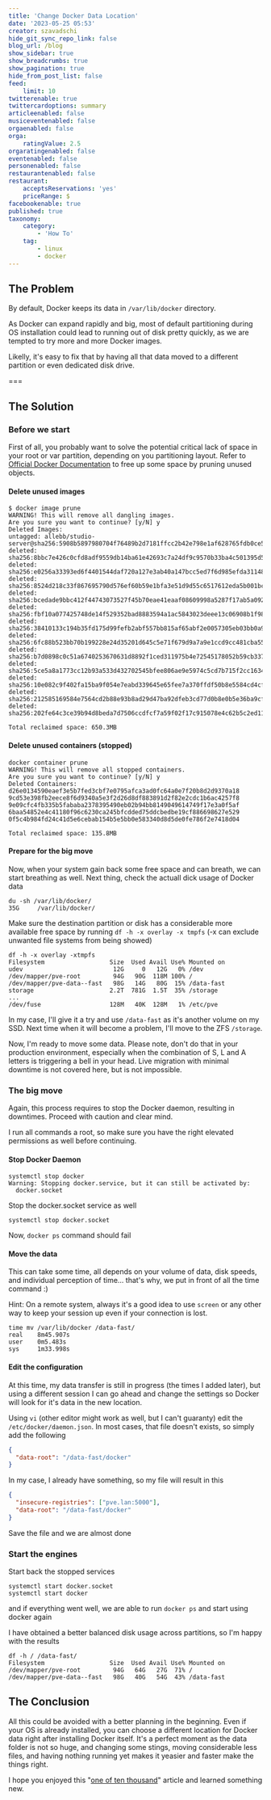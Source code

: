 ```yaml
---
title: 'Change Docker Data Location'
date: '2023-05-25 05:53'
creator: szavadschi
hide_git_sync_repo_link: false
blog_url: /blog
show_sidebar: true
show_breadcrumbs: true
show_pagination: true
hide_from_post_list: false
feed:
    limit: 10
twitterenable: true
twittercardoptions: summary
articleenabled: false
musiceventenabled: false
orgaenabled: false
orga:
    ratingValue: 2.5
orgaratingenabled: false
eventenabled: false
personenabled: false
restaurantenabled: false
restaurant:
    acceptsReservations: 'yes'
    priceRange: $
facebookenable: true
published: true
taxonomy:
    category:
        - 'How To'
    tag:
        - linux
        - docker
---
```


## The Problem
By default, Docker keeps its data in `/var/lib/docker` directory. 

As Docker can expand rapidly and big, most of default partitioning during OS installation could lead to running out of disk pretty quickly, as we are tempted to try more and more Docker images.

Likelly, it's easy to fix that by having all that data moved to a different partition or even dedicated disk drive.

===

## The Solution

### Before we start

First of all, you probably want to solve the potential critical lack of space in your root or var partition, depending on you partitioning layout.
Refer to [Official Docker Documentation](https://docs.docker.com/config/pruning/) to free up some space by pruning unused objects.

#### Delete unused images

```shell
$ docker image prune
WARNING! This will remove all dangling images.
Are you sure you want to continue? [y/N] y
Deleted Images:
untagged: allebb/studio-server@sha256:5908b5897980704f76489b2d7181ffcc2b42e798e1af628765fdb0ce587d8253
deleted: sha256:8bbc7e426c0cfd8adf9559db14ba61e42693c7a24df9c9570b33ba4c501395d5
deleted: sha256:e0256a33393ed6f4401544daf720a127e3ab40a147bcc5ed7f6d985efda31148
deleted: sha256:8524d218c33f867695790d576ef60b59e1bfa3e51d9d55c6517612eda5b001bc
deleted: sha256:bcedade9bbc412f44743073527f45b70eae41eaaf08609998a5287f17ab5a092
deleted: sha256:fbf10a077425748de14f529352bad8883594a1ac5843023deee13c06908b1f98
deleted: sha256:38410133c194b35fd175d99fefb2abf557bb815af65abf2e0057305eb03bb0a9
deleted: sha256:6fc88b523bb70b199228e24d35201d645c5e71f679d9a7a9e1ccd9cc481cba55
deleted: sha256:b7d0898c0c51a6740253670631d8892f1ced311975b4e72545178052b59cb337
deleted: sha256:5ce5a8a1773cc12b93a533d432702545bfee806ae9e5974c5cd7b715f2cc1634
deleted: sha256:10e082c9f402fa15ba9f054e7eabd339645e65fee7a370ffdf50b8e5584cd4cf
deleted: sha256:212585169584e7564cd2b88e93b8ad29d47ba92dfeb3cd77d0b8e0b5e36ba9cf
deleted: sha256:202fe64c3ce39b94d8beda7d7506ccdfcf7a59f02f17c915078e4c62b5c2ed11

Total reclaimed space: 650.3MB
```

#### Delete unused containers (stopped)

```shell
docker container prune
WARNING! This will remove all stopped containers.
Are you sure you want to continue? [y/N] y
Deleted Containers:
d26e0134590eaef3e5b7fed3cbf7e0795afca3ad0fc64a0e7f20b8d2d9370a18
9cd53e398fb2eece8f6d9340a5e3f2d26d8df883891d2f82e2cdc1b6ac4257f8
9e09cfc4fb335b5fababa2378395490eb02b94bb8149049614749f17e3a0f5af
6baa54852e4c41180f96c6230ca245bfcdded75ddcbedbe19cf886698627e529
0f5c4b984fd24c41d5e6cebab154b5e5bb0e583340d8d5de0fe786f2e7418d04

Total reclaimed space: 135.8MB
```

#### Prepare for the big move

Now, when your system gain back some free space and can breath, we can start breathing as well. Next thing, check the actuall dick usage of Docker data

```shell
du -sh /var/lib/docker/
35G     /var/lib/docker/
```

Make sure the destination partition or disk has a considerable more available free space by running `df -h -x overlay -x tmpfs` (-x can exclude unwanted file systems from being showed)

```shell
df -h -x overlay -xtmpfs
Filesystem                  Size  Used Avail Use% Mounted on
udev                         12G     0   12G   0% /dev
/dev/mapper/pve-root         94G   90G  118M 100% /
/dev/mapper/pve-data--fast   98G   14G   80G  15% /data-fast
storage                     2.2T  781G  1.5T  35% /storage
...
/dev/fuse                   128M   40K  128M   1% /etc/pve
```

In my case, I'll give it a try and use `/data-fast` as it's another volume on my SSD. Next time when it will become a problem, I'll move to the ZFS `/storage`.

Now, I'm ready to move some data. Please note, don't do that in your production environment, especially when the combination of S, L and A letters is triggering a bell in your head. Live migration with minimal downtime is not covered here, but is not impossible.

### The big move

Again, this process requires to stop the Docker daemon, resulting in downtimes. Proceed with caution and clear mind.

I run all commands a root, so make sure you have the right elevated permissions as well before continuing.

#### Stop Docker Daemon

```shell
systemctl stop docker
Warning: Stopping docker.service, but it can still be activated by:
  docker.socket
```

Stop the docker.socket service as well

```shell
systemctl stop docker.socket
```

Now, `docker ps` command should fail

#### Move the data

This can take some time, all depends on your volume of data, disk speeds, and individual perception of time... that's why, we put in front of all the time command :)

Hint: On a remote system, always it's a good idea to use `screen` or any other way to keep your session up even if your connection is lost.

```shell
time mv /var/lib/docker /data-fast/
real    8m45.907s
user    0m5.483s
sys     1m33.998s
```

#### Edit the configuration

At this time, my data transfer is still in progress (the times I added later), but using a different session I can go ahead and change the settings so Docker will look for it's data in the new location.

Using `vi` (other editor might work as well, but I can't guaranty) edit the `/etc/docker/daemon.json`. In most cases, that file doesn't exists, so simply add the following

```json
{
  "data-root": "/data-fast/docker"
}
```

In my case, I already have something, so my file will result in this

```json
{
  "insecure-registries": ["pve.lan:5000"],
  "data-root": "/data-fast/docker"
}
```

Save the file and we are almost done

### Start the engines

Start back the stopped services

```shell
systemctl start docker.socket
systemctl start docker
```

and if everything went well, we are able to run `docker ps` and start using docker again

I have obtained a better balanced disk usage across partitions, so I'm happy with the results

```shell
df -h / /data-fast/ 
Filesystem                  Size  Used Avail Use% Mounted on
/dev/mapper/pve-root         94G   64G   27G  71% /
/dev/mapper/pve-data--fast   98G   40G   54G  43% /data-fast
```

## The Conclusion

All this could be avoided with a better planning in the beginning.
Even if your OS is already installed, you can choose a different location for Docker data right after installing Docker itself.
It's a perfect moment as the data folder is not so huge, and changing some stings, moving considerable less files, and having nothing running yet makes it yeasier and faster make the things right.

I hope you enjoyed this "[one of ten thousand](https://www.google.com/search?q=move+docker+data+to+another+disk&sxsrf=APwXEdcKaSzs5fkLty0lZ2Mup_7h-4xWPw%3A1684982875431&ei=W8xuZIXyGcu1qtsPvt-n4AE&oq=move+docker+data+to&gs_lcp=Cgxnd3Mtd2l6LXNlcnAQAxgAMgUIABCABDIGCAAQFhAeMgYIABAWEB4yBggAEBYQHjIGCAAQFhAeMgYIABAWEB4yBggAEBYQHjIGCAAQFhAeMgYIABAWEB4yBggAEBYQHjoKCAAQRxDWBBCwAzoGCAAQBxAeOgYIABAFEB46CAgAEIoFEIYDOgQIABAeSgQIQRgAUI8KWK9AYIZUaAJwAXgAgAFiiAG1A5IBATWYAQCgAQGgAQLAAQHIAQg&sclient=gws-wiz-serp)" article and learned something new.